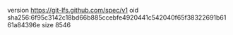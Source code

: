 version https://git-lfs.github.com/spec/v1
oid sha256:6f95c3142c18bd66b885ccebfe4920441c542040f65f38322691b6161a84396e
size 8546
